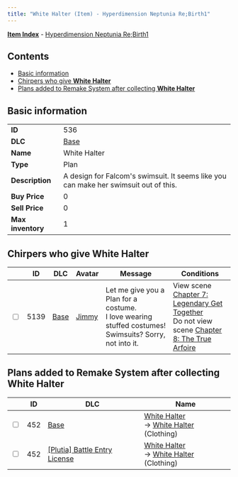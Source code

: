 ```yaml
---
title: "White Halter (Item) - Hyperdimension Neptunia Re;Birth1"
---
```


[**Item Index**](/neptunia/rb1/item/index.html) - [Hyperdimension Neptunia Re;Birth1](/neptunia/rb1)

## Contents

- [Basic information](#basic-information)
- [Chirpers who give **White Halter**](#chirpers-who-give-white-halter)
- [Plans added to Remake System after collecting **White Halter**](#plans-added-to-remake-system-after-collecting-white-halter)

## Basic information

|   |   |
| -- | -- |
| **ID** | 536 |
| **DLC** | [Base](/neptunia/rb1/dlc/1-base.html) |
| **Name** | White Halter |
| **Type** | Plan |
| **Description** | A design for Falcom's swimsuit. It seems like you can make her swimsuit out of this. |
| **Buy Price** | 0 |
| **Sell Price** | 0 |
| **Max inventory** | 1 |

## Chirpers who give **White Halter**

|    | ID | DLC | Avatar | Message | Conditions |
| -- | -- | --- | ------ | ------- | ---------- |
| <input type="checkbox" id="rb1-chirper-event-1-5139" class="trackbox" /> | 5139 | [Base](/neptunia/rb1/dlc/1-base.html) | [Jimmy](/neptunia/rb1/avatar/1-238-jimmy.html) | Let me give you a Plan for a costume.<br />I love wearing stuffed costumes! Swimsuits? Sorry, not into it. | View scene [Chapter 7: Legendary Get Together](/neptunia/rb1/scene/1-726-chapter-7-legendary-get-together.html)<br />Do not view scene [Chapter 8: The True Arfoire](/neptunia/rb1/scene/1-807-chapter-8-the-true-arfoire.html) |

## Plans added to Remake System after collecting **White Halter**

|    | ID | DLC | Name |
| -- | -- | --- | ---- |
| <input type="checkbox" id="rb1-remake-1-452" class="trackbox" /> | 452 | [Base](/neptunia/rb1/dlc/1-base.html) | [White Halter](/neptunia/rb1/remake/1-452-white-halter.html)<br />→ [White Halter](/neptunia/rb1/item/1-2918-white-halter.html) (Clothing) |
| <input type="checkbox" id="rb1-remake-7-452" class="trackbox" /> | 452 | [[Plutia] Battle Entry License](/neptunia/rb1/dlc/7-plutia.html) | [White Halter](/neptunia/rb1/remake/7-452-white-halter.html)<br />→ [White Halter](/neptunia/rb1/item/1-2918-white-halter.html) (Clothing) |